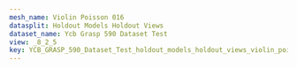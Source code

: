 ```yaml
---
mesh_name: Violin Poisson 016
datasplit: Holdout Models Holdout Views
dataset_name: Ycb Grasp 590 Dataset Test
view: _8_2_5
key: YCB_GRASP_590_Dataset_Test_holdout_models_holdout_views_violin_poisson_016__8_2_5
---
```

